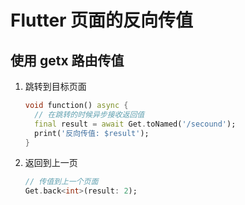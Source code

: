 # Flutter 页面的反向传值

## 使用 getx 路由传值

  1. 跳转到目标页面

      ```dart
      void function() async {
        // 在跳转的时候异步接收返回值
        final result = await Get.toNamed('/secound');
        print('反向传值: $result');
      }
      ```

  2. 返回到上一页

      ```dart
      // 传值到上一个页面
      Get.back<int>(result: 2);
      ```